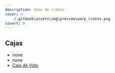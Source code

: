 ```yaml
---
description: Zona de crates
cover: >-
    /.gitbook\assets\img\preview\warp_crates.png
coverY: 0
---
```


## Cajas

* none
* none
* [Caja de Voto](/.gitbook\assets\category\location\spawn\important_point\crates\crate_vote.md)
